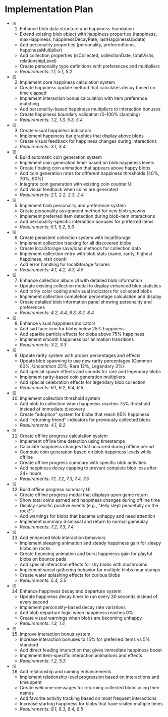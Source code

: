# Implementation Plan

- [x] 1. Enhance blob data structure and happiness foundation

  - Extend existing blob object with happiness properties (happiness, maxHappiness, happinessDecayRate, lastHappinessUpdate)
  - Add personality properties (personality, preferredItems, happinessMultiplier)
  - Add collection properties (isCollected, collectionDate, totalVisits, relationshipLevel)
  - Create personality type definitions with preferences and multipliers
  - _Requirements: 1.1, 5.1, 5.2_

- [x] 2. Implement core happiness calculation system

  - Create happiness update method that calculates decay based on time elapsed
  - Implement interaction bonus calculation with item preference matching
  - Add personality-based happiness multipliers to interaction bonuses
  - Create happiness boundary validation (0-100% clamping)
  - _Requirements: 1.2, 1.3, 5.3, 5.4_

- [x] 3. Create visual happiness indicators

  - Implement happiness bar graphics that display above blobs
  - Create visual feedback for happiness changes during interactions
  - _Requirements: 3.1, 3.4_

- [x] 4. Build automatic coin generation system

  - Implement coin generation timer based on blob happiness levels
  - Create floating coin animation that appears above happy blobs
  - Add coin generation rates for different happiness thresholds (40%, 70%, 90%)
  - Integrate coin generation with existing coin counter UI
  - Add visual feedback when coins are generated
  - _Requirements: 2.1, 2.2, 2.3, 2.4_

- [x] 5. Implement blob personality and preference system

  - Create personality assignment method for new blob spawns
  - Implement preferred item detection during blob-item interactions
  - Add personality-specific interaction bonuses for preferred items
  - _Requirements: 5.1, 5.2, 5.3_

- [x] 6. Create persistent collection system with localStorage

  - Implement collection tracking for all discovered blobs
  - Create localStorage save/load methods for collection data
  - Implement collection entry with blob stats (name, rarity, highest happiness, visit count)
  - Add error handling for localStorage failures
  - _Requirements: 4.1, 4.2, 4.3, 4.5_

- [x] 7. Enhance collection album UI with detailed blob information

  - Update existing collection modal to display enhanced blob statistics
  - Add rarity color coding and visual indicators for collected blobs
  - Implement collection completion percentage calculation and display
  - Create detailed blob information panel showing personality and preferences
  - _Requirements: 4.2, 4.4, 6.3, 8.2, 8.4_

- [x] 8. Enhance visual happiness indicators

  - Add sad face icon for blobs below 25% happiness
  - Add sparkle particle effects for blobs above 75% happiness
  - Implement smooth happiness bar animation transitions
  - _Requirements: 3.2, 3.3_

- [x] 9. Update rarity system with proper percentages and effects

  - Update blob spawning to use new rarity percentages (Common 60%, Uncommon 25%, Rare 12%, Legendary 3%)
  - Add special spawn effects and sounds for rare and legendary blobs
  - Implement rarity-based coin generation multipliers
  - Add special celebration effects for legendary blob collection
  - _Requirements: 6.1, 6.2, 6.4, 6.5_

- [x] 10. Implement collection threshold system

  - Add blob to collection when happiness reaches 75% threshold instead of immediate discovery
  - Create "adoption" system for blobs that reach 95% happiness
  - Add "returning friend" indicators for previously collected blobs
  - _Requirements: 4.1, 8.2_

- [x] 11. Create offline progress calculation system

  - Implement offline time detection using timestamps
  - Calculate happiness changes that occurred during offline period
  - Compute coin generation based on blob happiness levels while offline
  - Create offline progress summary with specific blob activities
  - Add happiness decay capping to prevent complete blob loss after 24+ hours
  - _Requirements: 7.1, 7.2, 7.3, 7.4, 7.5_

- [x] 12. Build offline progress summary UI

  - Create offline progress modal that displays upon game return
  - Show total coins earned and happiness changes during offline time
  - Display specific positive events (e.g., "Jelly slept peacefully on the rock!")
  - Add warnings for blobs that became unhappy and need attention
  - Implement summary dismissal and return to normal gameplay
  - _Requirements: 7.2, 7.3, 7.4_

- [x] 13. Add enhanced blob interaction behaviors

  - Implement sleeping animation and steady happiness gain for sleepy blobs on rocks
  - Create bouncing animation and burst happiness gain for playful blobs on bounce pads
  - Add special interaction effects for shy blobs with mushrooms
  - Implement social gathering behavior for multiple blobs near stumps
  - Create water splashing effects for curious blobs
  - _Requirements: 5.4, 5.5_

- [x] 14. Enhance happiness decay and departure system

  - Update happiness decay timer to run every 30 seconds instead of every second
  - Implement personality-based decay rate variations
  - Add blob departure logic when happiness reaches 0%
  - Create visual warnings when blobs are becoming unhappy
  - _Requirements: 1.3, 1.4_

- [x] 15. Improve interaction bonus system

  - Increase interaction bonuses to 15% for preferred items vs 5% standard
  - Add direct feeding interaction that gives immediate happiness boost
  - Implement item-specific interaction animations and effects
  - _Requirements: 1.2, 5.3_

- [x] 16. Add relationship and naming enhancements
  - Implement relationship level progression based on interactions and time spent
  - Create welcome messages for returning collected blobs using their names
  - Add favorite activity tracking based on most frequent interactions
  - Increase starting happiness for blobs that have visited multiple times
  - _Requirements: 8.1, 8.3, 8.4, 8.5_
